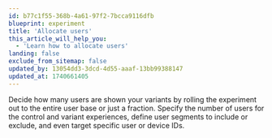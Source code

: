 ```yaml
---
id: b77c1f55-368b-4a61-97f2-7bcca9116dfb
blueprint: experiment
title: 'Allocate users'
this_article_will_help_you:
  - 'Learn how to allocate users'
landing: false
exclude_from_sitemap: false
updated_by: 13054dd3-3dcd-4d55-aaaf-13bb99388147
updated_at: 1740661405
---
```


Decide how many users are shown your variants by rolling the experiment out to the entire user base or just a fraction. Specify the number of users for the control and variant experiences, define user segments to include or exclude, and even target specific user or device IDs.